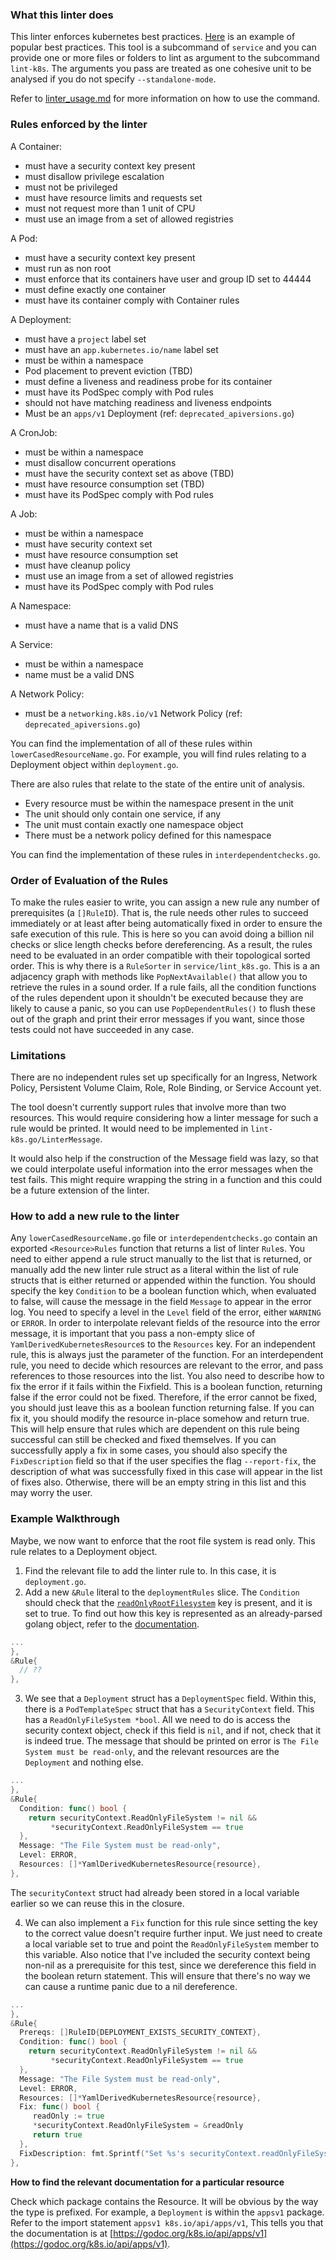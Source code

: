 ### What this linter does

This linter enforces kubernetes best practices. [Here](https://thenewstack.io/10-kubernetes-best-practices-you-can-easily-apply-to-your-clusters/) 
is an example of popular best practices.  This tool is a subcommand of `service` and you can provide one or more files or 
folders to lint as argument to the subcommand `lint-k8s`. The arguments you pass are treated as one cohesive unit to be analysed if you do not specify `--standalone-mode`.

Refer to [linter_usage.md](./linter_usage.md) for more information on how to use the command.

### Rules enforced by the linter

A Container:

   - must have a security context key present
   - must disallow privilege escalation
   - must not be privileged
   - must have resource limits and requests set
   - must not request more than 1 unit of CPU
   - must use an image from a set of allowed registries

 A Pod:

   - must have a security context key present
   - must run as non root
   - must enforce that its containers have user and group ID set to 44444 
   - must define exactly one container
   - must have its container comply with Container rules
   
 A Deployment:
 
   - must have a `project` label set
   - must have an `app.kubernetes.io/name` label set
   - must be within a namespace
   - Pod placement to prevent eviction (TBD)
   - must define a liveness and readiness probe for its container
   - must have its PodSpec comply with Pod rules
   - should not have matching readiness and liveness endpoints 
   - Must be an `apps/v1` Deployment (ref: `deprecated_apiversions.go`)

A CronJob:

   - must be within a namespace
   - must disallow concurrent operations
   - must have the security context set as above (TBD)
   - must have resource consumption set (TBD)
   - must have its PodSpec comply with Pod rules

A Job:

  - must be within a namespace
  - must have security context set
  - must have resource consumption set
  - must have cleanup policy
  - must use an image from a set of allowed registries
   - must have its PodSpec comply with Pod rules

A Namespace:

  - must have a name that is a valid DNS

A Service:

  - must be within a namespace
  - name must be a valid DNS

A Network Policy:
  
  - must be a `networking.k8s.io/v1` Network Policy (ref: `deprecated_apiversions.go`)

You can find the implementation of all of these rules within `lowerCasedResourceName.go`. 
For example, you will find rules relating to a Deployment object within `deployment.go`.

There are also rules that relate to the state of the entire unit of analysis. 

- Every resource must be within the namespace present in the unit
- The unit should only contain one service, if any
- The unit must contain exactly one namespace object
- There must be a network policy defined for this namespace

You can find the implementation of these rules in `interdependentchecks.go`.

### Order of Evaluation of the Rules

To make the rules easier to write, you can assign a new rule any number of prerequisites (a `[]RuleID`). That is,
the rule needs other rules to succeed immediately or at least after being automatically fixed in order to ensure
the safe execution of this rule. This is here so you can avoid doing a billion nil checks or slice length checks
before dereferencing. As a result, the rules need to be evaluated in an order compatible with their topological
sorted order. This is why there is a `RuleSorter` in `service/lint_k8s.go`. This is a an adjacency graph with
methods like `PopNextAvailable()` that allow you to retrieve the rules in a sound order. If a rule fails, all
the condition functions of the rules dependent upon it shouldn't be executed because they are likely to cause
a panic, so you can use `PopDependentRules()` to flush these out of the graph and print their error messages
if you want, since those tests could not have succeeded in any case. 

### Limitations

There are no independent rules set up specifically for an Ingress, Network Policy, Persistent Volume Claim, Role, 
Role Binding, or Service Account yet.

The tool doesn't currently support rules that involve more than two resources. 
This would require considering how a linter message for such a rule would be printed. 
It would need to be implemented in `lint-k8s.go/LinterMessage`.

It would also help if the construction of the Message field was lazy, so that we could interpolate useful information into the error messages
when the test fails. This might require wrapping the string in a function and this could be a future extension of the linter.

### How to add a new rule to the linter

Any `lowerCasedResourceName.go` file or `interdependentchecks.go` contain an exported `<Resource>Rules` function that returns a list of linter `Rule`s. 
You need to either append a rule struct manually to the list that is returned, or manually add the new linter rule struct as a literal 
within the list of rule structs that is either returned or appended within the function. You should specify the key `Condition` to be a 
boolean function which, when evaluated to false, will cause the message in the field `Message` to appear in the error log. 
You need to specify a level in the `Level` field of the error, either `WARNING` or `ERROR`. In order to interpolate relevant fields 
of the resource into the error message, it is important that you pass a non-empty slice of `YamlDerivedKubernetesResource`s to the `Resources` 
key. For an independent rule, this is always just the parameter of the function. For an interdependent rule, you need to decide which resources 
are relevant to the error, and pass references to those resources into the list. You also need to describe how to fix the error if it fails 
within the Fixfield. This is a boolean function, returning false if the error could not be fixed. Therefore, if the error cannot be fixed, you 
should just leave this as a boolean function returning false. If you can fix it, you should modify the resource in-place somehow and return true. 
This will help ensure that rules which are dependent on this rule being successful can still be checked and fixed themselves. If you can 
successfully apply a fix in some cases, you should also specify the `FixDescription` field so that if the user specifies the flag `--report-fix`, 
the description of what was successfully fixed in this case will appear in the list of fixes also. Otherwise, there will be an empty string in 
this list and this may worry the user.

### Example Walkthrough

Maybe, we now want to enforce that the root file system is read only. This rule relates to a Deployment object.

 1. Find the relevant file to add the linter rule to. In this case, it is `deployment.go`.
 2. Add a new `&Rule` literal to the `deploymentRules` slice. The `Condition` should check that the 
[`readOnlyRootFilesystem`](https://kubernetes.io/docs/concepts/policy/pod-security-policy/#volumes-and-file-systems) 
key is present, and it is set to true. To find out how this key is represented as an already-parsed golang object, refer
to the [documentation](#documentation).

```go
...
},
&Rule{
  // ??
},
```

 3. We see that a `Deployment` struct has a `DeploymentSpec` field. Within this, there is a `PodTemplateSpec` struct that has a 
`SecurityContext` field. This has a `ReadOnlyFileSystem *bool`. All we need to do is access the security context object, 
check if this field is `nil`, and if not, check that it is indeed true. The message that should be printed on error is 
`The File System must be read-only`, and the relevant resources are the `Deployment` and nothing else.

```go
...
},
&Rule{
  Condition: func() bool {
    return securityContext.ReadOnlyFileSystem != nil &&
         *securityContext.ReadOnlyFileSystem == true
  },
  Message: "The File System must be read-only",
  Level: ERROR,
  Resources: []*YamlDerivedKubernetesResource{resource},
},
```
The `securityContext` struct had already been stored in a local variable earlier so we can reuse this in the closure.

4. We can also implement a `Fix` function for this rule since setting the key to the correct value doesn't require further input.
We just need to create a local variable set to true and point the `ReadOnlyFileSystem` member to this variable. Also notice that 
I've included the security context being non-nil as a prerequisite for this test, since we dereference this field in the boolean
return statement. This will ensure that there's no way we can cause a runtime panic due to a nil dereference.

```go
...
},
&Rule{
  Prereqs: []RuleID{DEPLOYMENT_EXISTS_SECURITY_CONTEXT},
  Condition: func() bool {
    return securityContext.ReadOnlyFileSystem != nil &&
         *securityContext.ReadOnlyFileSystem == true
  },
  Message: "The File System must be read-only",
  Level: ERROR,
  Resources: []*YamlDerivedKubernetesResource{resource},
  Fix: func() bool {
     readOnly := true
     *securityContext.ReadOnlyFileSystem = &readOnly
     return true
  },
  FixDescription: fmt.Sprintf("Set %s's securityContext.readOnlyFileSystem to true", deployment.Name),
},
```

**How to find the relevant documentation for a particular resource**

Check which package contains the Resource. It will be obvious by the way the type is prefixed. For example, a 
`Deployment` is within the `appsv1` package. Refer to the import statement `appsv1 k8s.io/api/apps/v1`, 
This tells you that the documentation is at [https://godoc.org/k8s.io/api/apps/v1](https://godoc.org/k8s.io/api/apps/v1).
